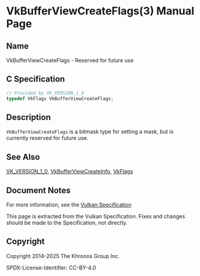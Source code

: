 # VkBufferViewCreateFlags(3) Manual Page

## Name

VkBufferViewCreateFlags - Reserved for future use



## [](#_c_specification)C Specification

```c++
// Provided by VK_VERSION_1_0
typedef VkFlags VkBufferViewCreateFlags;
```

## [](#_description)Description

`VkBufferViewCreateFlags` is a bitmask type for setting a mask, but is currently reserved for future use.

## [](#_see_also)See Also

[VK\_VERSION\_1\_0](https://registry.khronos.org/vulkan/specs/latest/man/html/VK_VERSION_1_0.html), [VkBufferViewCreateInfo](https://registry.khronos.org/vulkan/specs/latest/man/html/VkBufferViewCreateInfo.html), [VkFlags](https://registry.khronos.org/vulkan/specs/latest/man/html/VkFlags.html)

## [](#_document_notes)Document Notes

For more information, see the [Vulkan Specification](https://registry.khronos.org/vulkan/specs/latest/html/vkspec.html#VkBufferViewCreateFlags)

This page is extracted from the Vulkan Specification. Fixes and changes should be made to the Specification, not directly.

## [](#_copyright)Copyright

Copyright 2014-2025 The Khronos Group Inc.

SPDX-License-Identifier: CC-BY-4.0